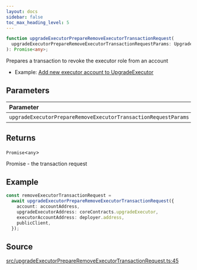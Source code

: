 ```yaml
---
layout: docs
sidebar: false
toc_max_heading_level: 5
---
```


```ts
function upgradeExecutorPrepareRemoveExecutorTransactionRequest(
  upgradeExecutorPrepareRemoveExecutorTransactionRequestParams: UpgradeExecutorPrepareRemoveExecutorTransactionRequestParams,
): Promise<any>;
```

Prepares a transaction to revoke the executor role from an account

- Example: [Add new executor account to UpgradeExecutor](https://github.com/OffchainLabs/arbitrum-orbit-sdk/blob/main/examples/upgrade-executor-add-account/index.ts)

## Parameters

| Parameter                                                      | Type                                                                                                                                              | Description                                                                                                                                     |
| :------------------------------------------------------------- | :------------------------------------------------------------------------------------------------------------------------------------------------ | :---------------------------------------------------------------------------------------------------------------------------------------------- |
| `upgradeExecutorPrepareRemoveExecutorTransactionRequestParams` | [`UpgradeExecutorPrepareRemoveExecutorTransactionRequestParams`](../type-aliases/UpgradeExecutorPrepareRemoveExecutorTransactionRequestParams.md) | [UpgradeExecutorPrepareRemoveExecutorTransactionRequestParams](../type-aliases/UpgradeExecutorPrepareRemoveExecutorTransactionRequestParams.md) |

## Returns

`Promise`\<`any`\>

Promise<PrepareTransactionRequestReturnType> - the transaction request

## Example

```ts
const removeExecutorTransactionRequest =
  await upgradeExecutorPrepareRemoveExecutorTransactionRequest({
    account: accountAddress,
    upgradeExecutorAddress: coreContracts.upgradeExecutor,
    executorAccountAddress: deployer.address,
    publicClient,
  });
```

## Source

[src/upgradeExecutorPrepareRemoveExecutorTransactionRequest.ts:45](https://github.com/OffchainLabs/arbitrum-orbit-sdk/blob/9d5595a042e42f7d6b9af10a84816c98ea30f330/src/upgradeExecutorPrepareRemoveExecutorTransactionRequest.ts#L45)
